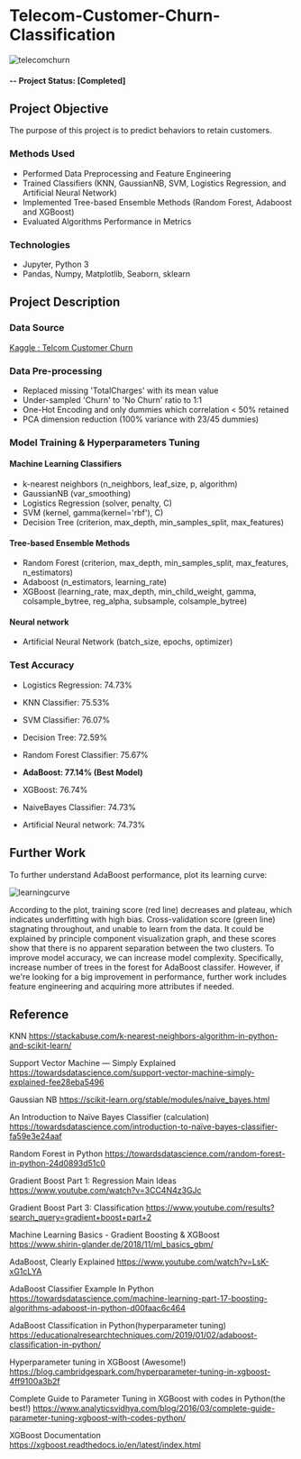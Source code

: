 # Telecom-Customer-Churn-Classification

![telecomchurn](https://user-images.githubusercontent.com/49653689/94882916-49097100-0437-11eb-8819-5ff8e62107b6.png)

#### -- Project Status: [Completed]

## Project Objective
The purpose of this project is to predict behaviors to retain customers.

### Methods Used
* Performed Data Preprocessing and Feature Engineering
* Trained Classifiers (KNN, GaussianNB, SVM, Logistics Regression, and Artificial Neural Network) 
* Implemented Tree-based Ensemble Methods (Random Forest, Adaboost and XGBoost)
* Evaluated Algorithms Performance in Metrics

### Technologies
* Jupyter, Python 3
* Pandas, Numpy, Matplotlib, Seaborn, sklearn

## Project Description

### Data Source

[Kaggle : Telcom Customer Churn](https://www.kaggle.com/blastchar/telco-customer-churn)

### Data Pre-processing

* Replaced missing 'TotalCharges' with its mean value
* Under-sampled 'Churn' to 'No Churn' ratio to 1:1
* One-Hot Encoding and only dummies which correlation < 50% retained
* PCA dimension reduction (100% variance with 23/45 dummies)

### Model Training & Hyperparameters Tuning

#### Machine Learning Classifiers

* k-nearest neighbors (n_neighbors, leaf_size, p, algorithm)
* GaussianNB (var_smoothing)
* Logistics Regression (solver, penalty, C)
* SVM (kernel, gamma(kernel='rbf'), C)
* Decision Tree (criterion, max_depth, min_samples_split, max_features)

#### Tree-based Ensemble Methods

* Random Forest (criterion, max_depth, min_samples_split, max_features, n_estimators)
* Adaboost (n_estimators, learning_rate)
* XGBoost (learning_rate, max_depth, min_child_weight, gamma, colsample_bytree, reg_alpha, subsample, colsample_bytree)

#### Neural network

* Artificial Neural Network (batch_size, epochs, optimizer)

### Test Accuracy

* Logistics Regression: 74.73%

* KNN Classifier: 75.53%

* SVM Classifier: 76.07%

* Decision Tree: 72.59%

* Random Forest Classifier: 75.67%

* **AdaBoost: 77.14% (Best Model)**

* XGBoost: 76.74%

* NaiveBayes Classifier: 74.73%

* Artificial Neural network: 74.73%


## Further Work

To further understand AdaBoost performance, plot its learning curve:

![learningcurve](https://user-images.githubusercontent.com/49653689/94983763-e5a14100-0513-11eb-8f4d-b027883dad27.png)

According to the plot, training score (red line) decreases and plateau, which indicates underfitting with high bias. Cross-validation score (green line) stagnating throughout, and unable to learn from the data. It could be explained by principle component visualization graph, and these scores show that there is no apparent separation between the two clusters. To improve model accuracy, we can increase model complexity. Specifically, increase number of trees in the forest for AdaBoost classifer. However, if we're looking for a big improvement in performance, further work includes feature engineering and acquiring more attributes if needed.


## Reference

KNN
https://stackabuse.com/k-nearest-neighbors-algorithm-in-python-and-scikit-learn/

Support Vector Machine — Simply Explained
https://towardsdatascience.com/support-vector-machine-simply-explained-fee28eba5496

Gaussian NB
https://scikit-learn.org/stable/modules/naive_bayes.html

An Introduction to Naïve Bayes Classifier (calculation) 
https://towardsdatascience.com/introduction-to-naïve-bayes-classifier-fa59e3e24aaf

Random Forest in Python
https://towardsdatascience.com/random-forest-in-python-24d0893d51c0

Gradient Boost Part 1: Regression Main Ideas
https://www.youtube.com/watch?v=3CC4N4z3GJc

Gradient Boost Part 3: Classification
https://www.youtube.com/results?search_query=gradient+boost+part+2

Machine Learning Basics - Gradient Boosting & XGBoost
https://www.shirin-glander.de/2018/11/ml_basics_gbm/

AdaBoost, Clearly Explained
https://www.youtube.com/watch?v=LsK-xG1cLYA

AdaBoost Classifier Example In Python
https://towardsdatascience.com/machine-learning-part-17-boosting-algorithms-adaboost-in-python-d00faac6c464

AdaBoost Classification in Python(hyperparameter tuning)
https://educationalresearchtechniques.com/2019/01/02/adaboost-classification-in-python/

Hyperparameter tuning in XGBoost (Awesome!) 
https://blog.cambridgespark.com/hyperparameter-tuning-in-xgboost-4ff9100a3b2f

Complete Guide to Parameter Tuning in XGBoost with codes in Python(the best!)
https://www.analyticsvidhya.com/blog/2016/03/complete-guide-parameter-tuning-xgboost-with-codes-python/

XGBoost Documentation
https://xgboost.readthedocs.io/en/latest/index.html










